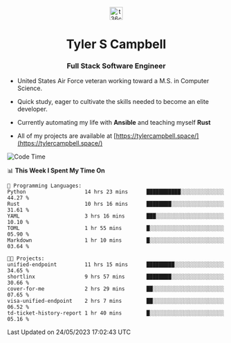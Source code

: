 <p align="center">
<a href="https://www.linkedin.com/in/t36campbell" target="blank"><img align="center" src="https://ik.imagekit.io/t36campbell/Portfolio/linkedin.png.original_m8bbGgPh6.png" alt="t36campbell" height="30" width="30" /></a>
</p>
<h1 align="center">Tyler S Campbell</h1>
<h3 align="center">Full Stack Software Engineer</h3>

* United States Air Force veteran working toward a M.S. in Computer Science.

* Quick study, eager to cultivate the skills needed to become an elite developer.

* Currently automating my life with **Ansible** and teaching myself **Rust**

* All of my projects are available at [https://tylercampbell.space/](https://tylercampbell.space/)

<!--START_SECTION:waka-->
![Code Time](http://img.shields.io/badge/Code%20Time-2%2C523%20hrs%2035%20mins-blue)

📊 **This Week I Spent My Time On** 

```text
💬 Programming Languages: 
Python                   14 hrs 23 mins      ███████████░░░░░░░░░░░░░░   44.27 % 
Rust                     10 hrs 16 mins      ████████░░░░░░░░░░░░░░░░░   31.61 % 
YAML                     3 hrs 16 mins       ███░░░░░░░░░░░░░░░░░░░░░░   10.10 % 
TOML                     1 hr 55 mins        █░░░░░░░░░░░░░░░░░░░░░░░░   05.90 % 
Markdown                 1 hr 10 mins        █░░░░░░░░░░░░░░░░░░░░░░░░   03.64 % 

🐱‍💻 Projects: 
unified-endpoint         11 hrs 15 mins      █████████░░░░░░░░░░░░░░░░   34.65 % 
shortlinx                9 hrs 57 mins       ████████░░░░░░░░░░░░░░░░░   30.66 % 
cover-for-me             2 hrs 29 mins       ██░░░░░░░░░░░░░░░░░░░░░░░   07.65 % 
visa-unified-endpoint    2 hrs 7 mins        ██░░░░░░░░░░░░░░░░░░░░░░░   06.52 % 
td-ticket-history-report 1 hr 40 mins        █░░░░░░░░░░░░░░░░░░░░░░░░   05.16 % 
```


 Last Updated on 24/05/2023 17:02:43 UTC
<!--END_SECTION:waka-->
